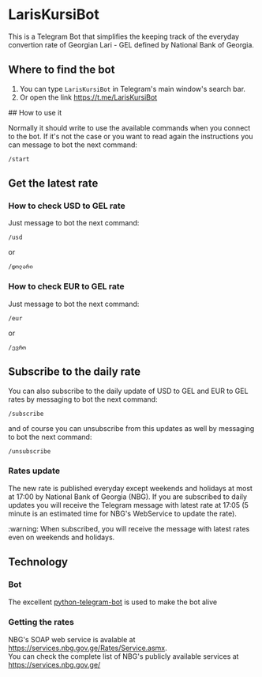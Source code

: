 # LarisKursiBot

This is a Telegram Bot that simplifies the keeping track of the everyday convertion rate of Georgian Lari - GEL defined by National Bank of Georgia.

## Where to find the bot

1. You can type `LarisKursiBot` in Telegram's main window's search bar.
2. Or open the link https://t.me/LarisKursiBot


## How to use it

Normally it should write to use the available commands when you connect to the bot. If it's not the case or you want to read again the instructions you can message to bot the next command:
```
/start
```

## Get the latest rate

### How to check USD to GEL rate

Just message to bot the next command:
```
/usd
```
or
```
/დოლარი
```

### How to check EUR to GEL rate

Just message to bot the next command:
```
/eur
```
or
```
/ევრო
```

## Subscribe to the daily rate

You can also subscribe to the daily update of USD to GEL and EUR to GEL rates by messaging to bot the next command:
```
/subscribe
```
and of course you can unsubscribe from this updates as well by messaging to bot the next command:
```
/unsubscribe
```

### Rates update
The new rate is published everyday except weekends and holidays at most at 17:00 by National Bank of Georgia (NBG).
If you are subscribed to daily updates you will receive the Telegram message with latest rate at 17:05 (5 minute is an estimated time for NBG's WebService to update the rate).

<aside class="warning">
:warning: When subscribed, you will receive the message with latest rates even on weekends and holidays.
</aside>

## Technology

### Bot
The excellent [python-telegram-bot](https://github.com/python-telegram-bot/python-telegram-bot) is used to make the bot alive

### Getting the rates
NBG's SOAP web service is avalable at https://services.nbg.gov.ge/Rates/Service.asmx.  
You can check the complete list of NBG's publicly available services at https://services.nbg.gov.ge/
